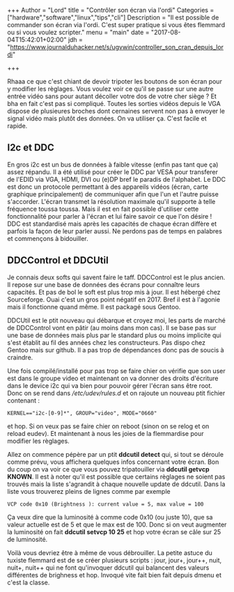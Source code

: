 +++
Author = "Lord"
title = "Contrôler son écran via l'ordi"
Categories = ["hardware","software","linux","tips","cli"]
Description = "Il est possible de commander son écran via l'ordi. C'est super pratique si vous êtes flemmard ou si vous voulez scripter."
menu = "main"
date = "2017-08-04T15:42:01+02:00"
jdh = "https://www.journalduhacker.net/s/ugvwin/controller_son_cran_depuis_lordi"

+++

Rhaaa ce que c'est chiant de devoir tripoter les boutons de son écran pour y modifier les règlages. Vous voulez voir ce qu'il se passe sur une autre entrée vidéo sans pour autant décoller votre dos de votre cher siège ? Et bha en fait c'est pas si compliqué. Toutes les sorties vidéos depuis le VGA dispose de plusieures broches dont cernaines servent non pas à envoyer le signal vidéo mais plutôt des données. On va utiliser ça. C'est facile et rapide.

## I2c et DDC
En gros i2c est un bus de données à faible vitesse (enfin pas tant que ça) assez répandu. Il a été utilisé pour créer le DDC par VESA pour transferer de l'EDID via VGA, HDMI, DVI ou (e)DP bref le paradis de l'alphabet. Le DDC est donc un protocole permettant à des appareils vidéos (écran, carte graphique principalement) de communiquer afin que l'un et l'autre puisse s'accorder. L'écran transmet la résolution maximale qu'il supporte à telle fréquence toussa toussa. Mais il est en fait possible d'utiliser cette fonctionnalité pour parler à l'écran et lui faire savoir ce que l'on désire ! DDC est standardisé mais après les capacités de chaque écran diffère et parfois la façon de leur parler aussi. Ne perdons pas de temps en palabres et commençons à bidouiller.

## DDCControl et DDCUtil
Je connais deux softs qui savent faire le taff. DDCControl est le plus ancien. Il repose sur une base de données des écrans pour connaître leurs capacités. Et pas de bol le soft est plus trop mis à jour. Il est hébergé chez Sourceforge. Ouai c'est un gros point négatif en 2017. Bref il est à l'agonie mais il fonctionne quand même. Il est packagé sous Gentoo.


DDCUtil est le ptit nouveau qui débarque et croyez moi, les parts de marché de DDCControl vont en pâtir (au moins dans mon cas). Il se base pas sur une base de données mais plus par le standard plus ou moins implicite qui s'est établit au fil des années chez les constructeurs. Pas dispo chez Gentoo mais sur github. Il a pas trop de dépendances donc pas de soucis à craindre.

Une fois compilé/installé pour pas trop se faire chier on vérifie que son user est dans le groupe video et maintenant on va donner des droits d'écriture dans le device i2c qui va bien pour pouvoir gérer l'écran sans être root. Donc on se rend dans */etc/udev/rules.d* et on rajoute un nouveau ptit fichier contenant :
```
KERNEL=="i2c-[0-9]*", GROUP="video", MODE="0660"
```
et hop. Si on veux pas se faire chier on reboot (sinon on se relog et on reload eudev). Et maintenant à nous les joies de la flemmardise pour modifier les règlages.

Allez on commence pépère par un ptit **ddcutil detect** qui, si tout se déroule comme prévu, vous affichera quelques infos concernant votre écran. Bon du coup on va voir ce que vous pouvez tripatouiller via **ddcutil getvcp KNOWN**. Il est à noter qu'il est possible que certains règlages ne soient pas trouvés mais la liste s'agrandit à chaque nouvelle update de ddcutil. Dans la liste vous trouverez pleins de lignes comme par exemple
```
VCP code 0x10 (Brightness ): current value = 5, max value = 100
```
Ça veux dire que la luminosité à comme code 0x10 (ou juste 10), que sa valeur actuelle est de 5 et que le max est de 100. Donc si on veut augmenter la luminosité on fait **ddcutil setvcp 10 25** et hop votre écran se câle sur 25 de luminosité.

Voilà vous devriez être à même de vous débrouiller. La petite astuce du tuxiste flemmard est de se créer plusieurs scripts : jour, jour+, jour++, nuit, nuit+, nuit++ qui ne font qu'invoquer ddcutil qui balancent des valeurs différentes de brighness et hop. Invoqué vite fait bien fait depuis dmenu et c'est la classe.

